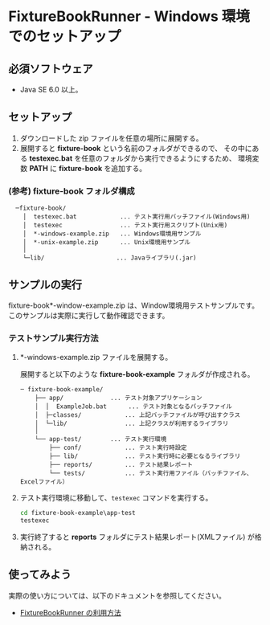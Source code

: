 FixtureBookRunner - Windows 環境でのセットアップ
================================================

必須ソフトウェア
----------------
*   Java SE 6.0 以上。


セットアップ
------------
1.  ダウンロードした zip ファイルを任意の場所に展開する。
2.  展開すると **fixture-book** という名前のフォルダができるので、
    その中にある **testexec.bat** を任意のフォルダから実行できるようにするため、
    環境変数 **PATH** に **fixture-book** を追加する。

### (参考) fixture-book フォルダ構成

      ─fixture-book/
        │  testexec.bat            ... テスト実行用バッチファイル(Windows用)
        │  testexec                ... テスト実行用スクリプト(Unix用)
        │  *-windows-example.zip   ... Windows環境用サンプル
        │  *-unix-example.zip      ... Unix環境用サンプル
        │
        └─lib/                    ... Javaライブラリ(.jar)


サンプルの実行
--------------
fixture-book\*-window-example.zip は、Window環境用テストサンプルです。
このサンプルは実際に実行して動作確認できます。

### テストサンプル実行方法
1.  *-windows-example.zip  ファイルを展開する。

    展開すると以下のような **fixture-book-example** フォルダが作成される。

        ─ fixture-book-example/
            ├── app/             ... テスト対象アプリケーション
            │  │  ExampleJob.bat      ... テスト対象となるバッチファイル
            │  ├─classes/            ... 上記バッチファイルが呼び出すクラス
            │  └─lib/                ... 上記クラスが利用するライブラリ
            │
            └── app-test/        ... テスト実行環境
                ├── conf/            ... テスト実行時設定
                ├── lib/             ... テスト実行時に必要となるライブラリ
                ├── reports/         ... テスト結果レポート
                └── tests/           ... テスト実行用ファイル（バッチファイル、Excelファイル）

2.  テスト実行環境に移動して、`testexec` コマンドを実行する。

    ```bat
    cd fixture-book-example\app-test
    testexec
    ```

3.  実行終了すると **reports** フォルダにテスト結果レポート(XMLファイル)
    が格納される。


使ってみよう
------------
実際の使い方については、以下のドキュメントを参照してください。
*   [FixtureBookRunner の利用方法](./Tutorial.md)


